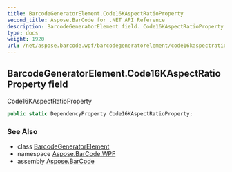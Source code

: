 ```yaml
---
title: BarcodeGeneratorElement.Code16KAspectRatioProperty
second_title: Aspose.BarCode for .NET API Reference
description: BarcodeGeneratorElement field. Code16KAspectRatioProperty
type: docs
weight: 1920
url: /net/aspose.barcode.wpf/barcodegeneratorelement/code16kaspectratioproperty/
---
```

## BarcodeGeneratorElement.Code16KAspectRatioProperty field

Code16KAspectRatioProperty

```csharp
public static DependencyProperty Code16KAspectRatioProperty;
```

### See Also

* class [BarcodeGeneratorElement](../)
* namespace [Aspose.BarCode.WPF](../../../aspose.barcode.wpf/)
* assembly [Aspose.BarCode](../../../)


